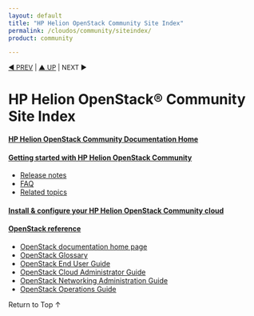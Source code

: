 ```yaml
---
layout: default
title: "HP Helion OpenStack Community Site Index"
permalink: /cloudos/community/siteindex/
product: community

---
```


<script>

function PageRefresh {
onLoad="window.refresh"
}

PageRefresh();

</script>


<p style="font-size: small;"> <a href="/cloudos/">&#9664; PREV</a> | <a href="/cloudos/">&#9650; UP</a> | NEXT &#9654; </p>

# HP Helion OpenStack&reg; Community Site Index

#### [HP Helion OpenStack Community Documentation Home](/cloudos/community)

<!-- #### [HP Helion OpenStack Community Edition Open Source and Third-Party Software License Agreements](/cloudos/community/community-3rd-party-license-agreements/) -->

#### [Getting started with HP Helion OpenStack Community](/cloudos/community/)

* [Release notes](/cloudos/community/release-notes/) 
* [FAQ](/cloudos/community/faqs/)  
* [Related topics](/cloudos/community/related-links/)

#### [Install &amp; configure your HP Helion OpenStack Community  cloud](/cloudos/community/install/)



#### [OpenStack reference](/cloudos/openstack/)
 
* [OpenStack documentation home page](http://docs.openstack.org/)
* [OpenStack Glossary](http://docs.openstack.org/glossary/content/glossary.html)
* [OpenStack End User Guide](http://docs.openstack.org/user-guide/content/index.html)
* [OpenStack Cloud Administrator Guide](http://docs.openstack.org/trunk/openstack-compute/admin/content/index.html)
* [OpenStack Networking Administration Guide](http://docs.openstack.org/trunk/openstack-network/admin/content/index.html)
* [OpenStack Operations Guide](http://docs.openstack.org/trunk/openstack-ops/content/index.html)
 
<a href="#top" style="padding:14px 0px 14px 0px; text-decoration: none;"> Return to Top &#8593; </a>
 
